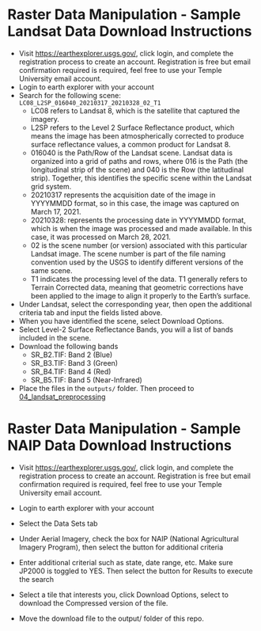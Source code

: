 # Raster Data Manipulation - Sample Landsat Data Download Instructions 

 - Visit https://earthexplorer.usgs.gov/, click login, and complete the registration process to create an account. Registration is free but email confirmation required is required, feel free to use your Temple University email account.
 - Login to earth explorer with your account
 - Search for the following scene: `LC08_L2SP_016040_20210317_20210328_02_T1`
   - LC08 refers to Landsat 8, which is the satellite that captured the imagery.
   - L2SP refers to the Level 2 Surface Reflectance product, which means the image has been atmospherically corrected to produce surface reflectance values, a common product for Landsat 8.
   - 016040 is the Path/Row of the Landsat scene. Landsat data is organized into a grid of paths and rows, where 016 is the Path (the longitudinal strip of the scene) and 040 is the Row (the latitudinal strip). Together, this identifies the specific scene within the Landsat grid system.
   - 20210317 represents the acquisition date of the image in YYYYMMDD format, so in this case, the image was captured on March 17, 2021.
   - 20210328: represents the processing date in YYYYMMDD format, which is when the image was processed and made available. In this case, it was processed on March 28, 2021.
   - 02 is the scene number (or version) associated with this particular Landsat image. The scene number is part of the file naming convention used by the USGS to identify different versions of the same scene.
   - T1 indicates the processing level of the data. T1 generally refers to Terrain Corrected data, meaning that geometric corrections have been applied to the image to align it properly to the Earth’s surface.
 - Under Landsat, select the corresponding year, then open the additional criteria tab and input the fields listed above.
  - When you have identified the scene, select Download Options. 
  - Select Level-2 Surface Reflectance Bands, you will a list of bands included in the scene.
  - Download the following bands
    - SR_B2.TIF: Band 2 (Blue)
    - SR_B3.TIF: Band 3 (Green)
    - SR_B4.TIF: Band 4 (Red)
    - SR_B5.TIF: Band 5 (Near-Infrared)
  - Place the files in the `outputs/` folder. Then proceed to  [04_landsat_preprocessing](04_landsat_preprocessing.ipynb)


# Raster Data Manipulation - Sample NAIP Data Download Instructions 

 - Visit https://earthexplorer.usgs.gov/, click login, and complete the registration process to create an account. Registration is free but email confirmation required is required, feel free to use your Temple University email account.

 - Login to earth explorer with your account
 - Select the Data Sets tab
 - Under Aerial Imagery, check the box for NAIP (National Agricultural Imagery Program), then select the button for additional criteria
 - Enter additional criterial such as state, date range, etc. Make sure JP2000 is toggled to YES. Then select the button for Results to execute the search
 - Select a tile that interests you, click Download Options, select to download the Compressed version of the file.  
 - Move the download file to the output/ folder of this repo.
